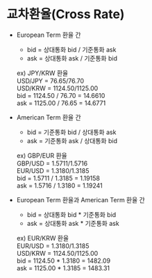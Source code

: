 # 교차환율(Cross Rate)

* European Term 환율 간
  * bid = 상대통화 bid / 기준통화 ask
  * ask = 상대통화 ask / 기준통화 bid
  
  ex) JPY/KRW 환율 <br/>
  USD/JPY = 76.65/76.70 <br/>
  USD/KRW = 1124.50/1125.00 <br/>
  bid = 1124.50 / 76.70 = 14.6610 <br/>
  ask = 1125.00 / 76.65 = 14.6771 <br/>

* American Term 환율 간
  * bid = 기준통화 bid / 상대통화 ask
  * ask = 기준통화 ask / 상대통화 bid
  
  ex) GBP/EUR 환율 <br/>
  GBP/USD = 1.5711/1.5716 <br/>
  EUR/USD = 1.3180/1.3185 <br/>
  bid = 1.5711 / 1.3185 = 1.19158 <br/>
  ask = 1.5716 / 1.3180 = 1.19241 <br/>
  
* European Term 환율과 American Term 환율 간
  * bid = 상대통화 bid * 기준통화 bid
  * ask = 상대통화 ask * 기준통화 ask
  
  ex) EUR/KRW 환율 <br/>
  EUR/USD = 1.3180/1.3185 <br/>
  USD/KRW = 1124.50/1125.00 <br/>
  bid = 1124.50 * 1.3180 = 1482.09 <br/>
  ask = 1125.00 * 1.3185 = 1483.31 <br/>
